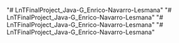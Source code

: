 "# LnTFinalProject_Java-G_Enrico-Navarro-Lesmana" 
"# LnTFinalProject_Java-G_Enrico-Navarro-Lesmana" 
"# LnTFinalProject_Java-G_Enrico-Navarro-Lesmana" 
"# LnTFinalProject_Java-G_Enrico-Navarro-Lesmana" 
